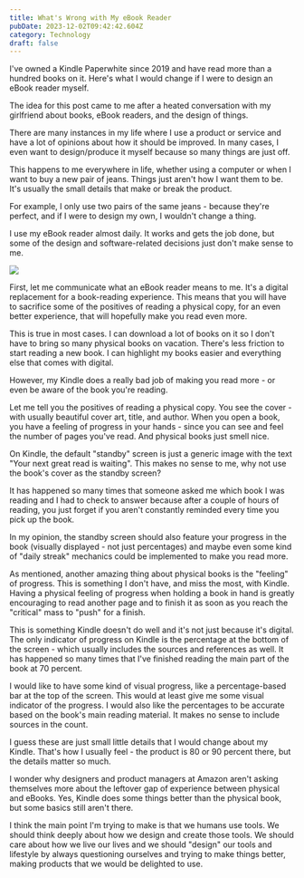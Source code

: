 ```yaml
---
title: What's Wrong with My eBook Reader
pubDate: 2023-12-02T09:42:42.604Z
category: Technology
draft: false
---
```


I've owned a Kindle Paperwhite since 2019 and have read more than a hundred books on it. Here's what I would change if I were to design an eBook reader myself.

The idea for this post came to me after a heated conversation with my girlfriend about books, eBook readers, and the design of things.

There are many instances in my life where I use a product or service and have a lot of opinions about how it should be improved. In many cases, I even want to design/produce it myself because so many things are just off.

This happens to me everywhere in life, whether using a computer or when I want to buy a new pair of jeans. Things just aren't how I want them to be. It's usually the small details that make or break the product.

For example, I only use two pairs of the same jeans - because they're perfect, and if I were to design my own, I wouldn't change a thing.

I use my eBook reader almost daily. It works and gets the job done, but some of the design and software-related decisions just don't make sense to me.

![](/media/IMG_5943-min.png)

First, let me communicate what an eBook reader means to me. It's a digital replacement for a book-reading experience. This means that you will have to sacrifice some of the positives of reading a physical copy, for an even better experience, that will hopefully make you read even more.

This is true in most cases. I can download a lot of books on it so I don't have to bring so many physical books on vacation. There's less friction to start reading a new book. I can highlight my books easier and everything else that comes with digital.

However, my Kindle does a really bad job of making you read more - or even be aware of the book you're reading.

Let me tell you the positives of reading a physical copy. You see the cover - with usually beautiful cover art, title, and author. When you open a book, you have a feeling of progress in your hands - since you can see and feel the number of pages you've read. And physical books just smell nice.

On Kindle, the default "standby" screen is just a generic image with the text "Your next great read is waiting". This makes no sense to me, why not use the book's cover as the standby screen?

It has happened so many times that someone asked me which book I was reading and I had to check to answer because after a couple of hours of reading, you just forget if you aren't constantly reminded every time you pick up the book.

In my opinion, the standby screen should also feature your progress in the book (visually displayed - not just percentages) and maybe even some kind of "daily streak" mechanics could be implemented to make you read more.

As mentioned, another amazing thing about physical books is the "feeling" of progress. This is something I don't have, and miss the most, with Kindle. Having a physical feeling of progress when holding a book in hand is greatly encouraging to read another page and to finish it as soon as you reach the "critical" mass to "push" for a finish.

This is something Kindle doesn't do well and it's not just because it's digital. The only indicator of progress on Kindle is the percentage at the bottom of the screen - which usually includes the sources and references as well. It has happened so many times that I've finished reading the main part of the book at 70 percent.

I would like to have some kind of visual progress, like a percentage-based bar at the top of the screen. This would at least give me some visual indicator of the progress. I would also like the percentages to be accurate based on the book's main reading material. It makes no sense to include sources in the count.

I guess these are just small little details that I would change about my Kindle. That's how I usually feel - the product is 80 or 90 percent there, but the details matter so much.

I wonder why designers and product managers at Amazon aren't asking themselves more about the leftover gap of experience between physical and eBooks. Yes, Kindle does some things better than the physical book, but some basics still aren't there.

I think the main point I'm trying to make is that we humans use tools. We should think deeply about how we design and create those tools. We should care about how we live our lives and we should "design" our tools and lifestyle by always questioning ourselves and trying to make things better, making products that we would be delighted to use.
